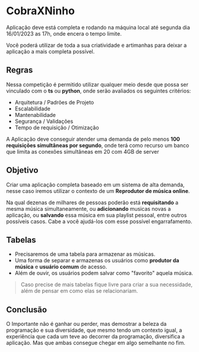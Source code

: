 # CobraXNinho

Aplicação deve está completa e rodando na máquina local até segunda dia 16/01/2023 as 17h, onde encera o tempo limite.

Você poderá utilizar de toda a sua criatividade e artimanhas para deixar a aplicação a mais completa possível. 

## Regras

Nessa competição é permitido utilizar qualquer meio desde que possa ser vinculado com o **ts** ou **python**, onde serão avaliados os seguintes critérios:

* Arquitetura / Padrões de Projeto
* Escalabilidade
* Mantenabilidade
* Segurança / Validações
* Tempo de requisição / Otimização

A Aplicação deve conseguir atender uma demanda de pelo menos **100 requisições simultâneas por segundo**, onde terá como recurso um banco que limita as conexões simultâneas em 20 com 4GB de server

## Objetivo

Criar uma aplicação completa baseado em um sistema de alta demanda, nesse caso iremos utilizar o contexto de um **Reprodutor de música online**. 

Na qual dezenas de milhares de pessoas poderão está **requisitando** a mesma música simultaneamente, ou **adicionando** musicas novas a aplicação, ou **salvando** essa música em sua playlist pessoal, entre outros possíveis casos. Cabe a você ajudá-los com esse possível engarrafamento. 

## Tabelas

* Precisaremos de uma tabela para armazenar as músicas.
* Uma forma de separar e armazenas os usuários como **produtor da música** e **usuário comum** de acesso.
* Além de ouvir, os usuários podem salvar como "favorito" aquela música.

> Caso precise de mais tabelas fique livre para criar a sua necessidade, além de pensar em como elas se relacionariam.

## Conclusão

O Importante não é ganhar ou perder, mas demostrar a beleza da programação e sua diversidade, que mesmo tendo um contexto igual, a experiência que cada um teve ao decorrer da programação, diversifica a aplicação. Mas que ambas consegue chegar em algo semelhante no fim.